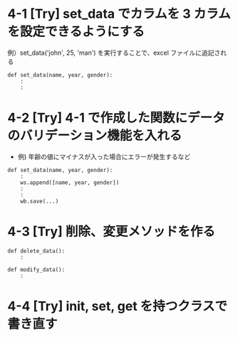 # 4-1 [Try] set_data でカラムを 3 カラムを設定できるようにする
例）set_data('john', 25, 'man') を実行することで、excel ファイルに追記される

```
def set_data(name, year, gender):
    :
    :
```

# 4-2 [Try] 4-1 で作成した関数にデータのバリデーション機能を入れる

- 例) 年齢の値にマイナスが入った場合にエラーが発生するなど


```
def set_data(name, year, gender):
    :
    ws.append([name, year, gender])
    :
    :
    wb.save(...)

```

# 4-3 [Try] 削除、変更メソッドを作る

```
def delete_data():
    :

```

```
def modify_data():
    :
```

# 4-4 [Try] init, set, get を持つクラスで書き直す
